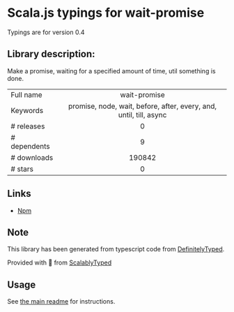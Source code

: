 
# Scala.js typings for wait-promise

Typings are for version 0.4

## Library description:
Make a promise, waiting for a specified amount of time, util something is done.

|                    |                 |
| ------------------ | :-------------: |
| Full name          | wait-promise |
| Keywords           | promise, node, wait, before, after, every, and, until, till, async |
| # releases         | 0 |
| # dependents       | 9 |
| # downloads        | 190842 |
| # stars            | 0 |

## Links
- [Npm](https://www.npmjs.com/package/wait-promise)
    


## Note
This library has been generated from typescript code from [DefinitelyTyped](https://definitelytyped.org).

Provided with :purple_heart: from [ScalablyTyped](https://github.com/oyvindberg/ScalablyTyped)

## Usage
See [the main readme](../../readme.md) for instructions.


